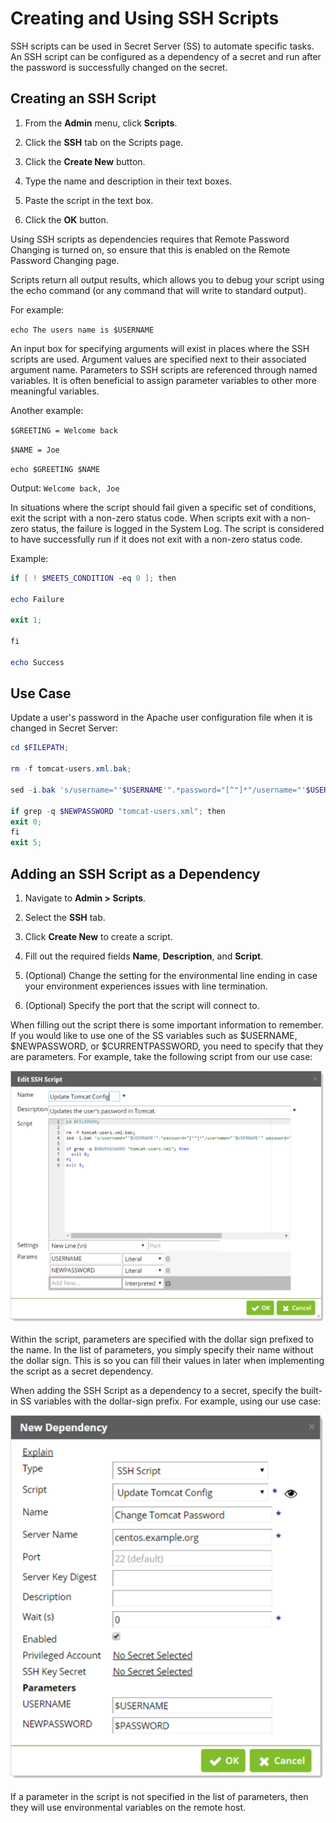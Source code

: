 [title]: # (Creating and Using SSH Scripts)
[tags]: # (API,Scripting,SSH)
[priority]: # (1000)

# Creating and Using SSH Scripts

SSH scripts can be used in Secret Server (SS) to automate specific tasks.  An SSH script can be configured as a dependency of a secret and run after the password is successfully changed on the secret.

## Creating an SSH Script

1. From the **Admin** menu, click **Scripts**. 

1. Click the **SSH** tab on the Scripts page.

1. Click the **Create New** button. 

1. Type the name and description in their text boxes.

1. Paste the script in the text box.

1. Click the **OK** button.  

Using SSH scripts as dependencies requires that Remote Password Changing is turned on, so ensure that this is enabled on the Remote Password Changing page.

Scripts return all output results, which allows you to debug your script using the echo command (or any command that will write to standard output).

For example:

`echo The users name is $USERNAME`

An input box for specifying arguments will exist in places where the SSH scripts are used.  Argument values are specified next to their associated argument name.  Parameters to SSH scripts are referenced through named variables.  It is often beneficial to assign parameter variables to other more meaningful variables.

Another example:

`$GREETING = Welcome back`

`$NAME = Joe`

`echo $GREETING $NAME`

Output: `Welcome back, Joe`

In situations where the script should fail given a specific set of conditions, exit the script with a non-zero status code.  When scripts exit with a non-zero status, the failure is logged in the System Log.  The script is considered to have successfully run if it does not exit with a non-zero status code.

Example:

```powershell
if [ ! $MEETS_CONDITION -eq 0 ]; then

echo Failure

exit 1;

fi

echo Success
```

## Use Case

Update a user's password in the Apache user configuration file when it is changed in Secret Server:

 ```powershell
cd $FILEPATH;

rm -f tomcat-users.xml.bak;

sed -i.bak 's/username="'$USERNAME'".*password="[^"]*"/username="'$USERNAME'" password="'$NEWPASSWORD'"/' tomcat-users.xml;

if grep -q $NEWPASSWORD "tomcat-users.xml"; then
exit 0;
fi
exit 5;
 ```

## Adding an SSH Script as a Dependency

1. Navigate to **Admin > Scripts**. 

1. Select the **SSH** tab. 

1. Click **Create New** to create a script. 

1. Fill out the required fields **Name**, **Description**, and **Script**. 
1. (Optional) Change the setting for the environmental line ending in case your environment experiences issues with line termination. 
1. (Optional) Specify the port that the script will connect to.

When filling out the script there is some important information to remember. If you would like to use one of the SS variables such as $USERNAME, $NEWPASSWORD, or $CURRENTPASSWORD, you  need to specify that they are parameters. For example, take the following script from our use case:

![image-20201230150457735](images/image-20201230150457735.png)

 Within the script, parameters are specified with the dollar sign prefixed to the name. In the list of parameters, you simply specify their name without the dollar sign. This is so you can fill their values in later when implementing the script as a secret dependency.

When adding the SSH Script as a dependency to a secret, specify the built-in SS variables with the dollar-sign prefix. For example, using our use case:

![image-20201230150656399](images/image-20201230150656399.png)

If a parameter in the script is not specified in the list of parameters, then they will use environmental variables on the remote host.
